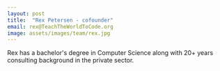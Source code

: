 ```yaml
---
layout: post
title:  "Rex Petersen - cofounder"
email: rex@TeachTheWorldToCode.org
image: assets/images/team/rex.jpg
---
```

Rex has a bachelor's degree in Computer Science along with 20+ years consulting background in the private sector.
